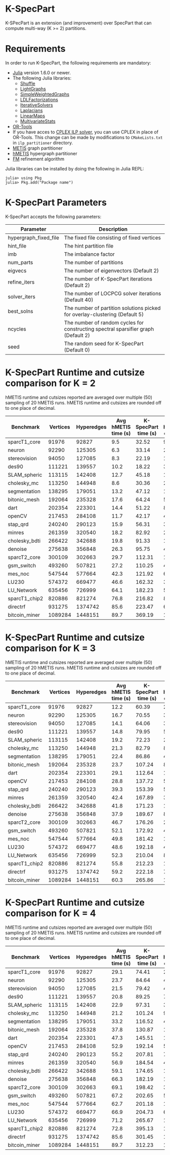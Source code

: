# K-SpecPart #

K-SPecPart is an extension (and improvement) over SpecPart that can compute multi-way (K >= 2) partitions. 

# Requirements #

In order to run K-SpecPart, the following requirements are mandatory: 
* [Julia](https://julialang.org/) version 1.6.0 or newer. 
* The following Julia libraries:
  * [Shuffle](https://docs.juliahub.com/Shuffle/X0eqg/0.1.1/)
  * [LightGraphs](https://github.com/sbromberger/LightGraphs.jl)
  * [SimpleWeightedGraphs](https://github.com/JuliaGraphs/SimpleWeightedGraphs.jl)
  * [LDLFactorizations](https://github.com/JuliaSmoothOptimizers/LDLFactorizations.jl)
  * [IterativeSolvers](https://iterativesolvers.julialinearalgebra.org/stable/)
  * [Laplacians](https://github.com/danspielman/Laplacians.jl)
  * [LinearMaps](https://github.com/JuliaLinearAlgebra/LinearMaps.jl)
  * [MultivariateStats](https://github.com/JuliaStats/MultivariateStats.jl)
* [OR-Tools](https://developers.google.com/optimization)
* If you have acces to [CPLEX ILP solver](https://www.ibm.com/support/pages/downloading-ibm-ilog-cplex-optimization-studio-v1290), you can use CPLEX in place of OR-Tools. This change can be made by modifications to ```CMakeLists.txt``` in ```ilp_partitioner``` directory. 
* [METIS](https://github.com/KarypisLab/METIS) graph partitioner
* [hMETIS](http://glaros.dtc.umn.edu/gkhome/metis/hmetis/overview) hypergraph partitioner
* [FM](https://github.com/ABKGroup/TritonPart_OpenROAD.git) refinement algorithm

Julia libraries can be installed by doing the following in Julia REPL:

```
julia> using Pkg
julia> Pkg.add("Package name")
```

# K-SpecPart Parameters #

K-SpecPart accepts the following parameters:

| Parameter   | Description |
| ----------- | ----------- |
| hypergraph_fixed_file      | The fixed file consisting of fixed vertices       |
| hint_file   | The hint partition file        |
| imb  | The imbalance factor         |
| num_parts   | The number of partitions        |
| eigvecs   | The number of eigenvectors (Default 2)        |
| refine_iters   | The number of K-SpecPart iterations (Default 2)        |
| solver_iters   | The number of LOCPCG solver iterations (Default 40)        |
| best_solns   | The number of partition solutions picked for overlay-clustering (Default 5)        |
| ncycles   | The number of random cycles for constructing spectral sparsifier graph (Default 2)        |
| seed   | The random seed for K-SpecPart (Default 0)       |

# K-SpecPart Runtime and cutsize comparison for K = 2 #
hMETIS runtime and cutsizes reported are averaged over multiple (50) sampling of 20 hMETIS runs. hMETIS runtime and cutsizes are rounded off to one place of decimal.  

| Benchmark     | Vertices | Hyperedges | Avg hMETIS time (s) | K-SpecPart time (s) | Avg hMETIS cutsize | K-SpecPart cutsize |
|---------------|----------|------------|-----------------|-------------------|----------------|------------------| 
| sparcT1_core  | 91976    | 92827      | 9.5            | 32.52             | 982.0           | 979             |
| neuron        | 92290    | 125305     | 6.3            | 33.14              | 245.0            | 244              |
| stereovision  | 94050    | 127085     | 8.3            | 22.19             | 171.0            | 169              | 
| des90         | 111221   | 139557     | 10.2             | 18.22             | 377.5            | 380              | 
| SLAM_spheric  | 113115   | 142408     | 12.7           | 45.18             | 1061.0           | 1061             | 
| cholesky_mc   | 113250   | 144948     | 8.6            | 30.36             | 282.5            | 282              | 
| segmentation  | 138295   | 179051     | 13.2            | 47.12             | 120.2            | 120              | 
| bitonic_mesh  | 192064   | 235328     | 17.6           | 64.24             | 585.2            | 584              | 
| dart          | 202354   | 223301     | 14.4           | 51.22             | 841.3            | 793              | 
| openCV        | 217453   | 284108     | 11.7           | 42.17             | 435.3            | 434              | 
| stap_qrd      | 240240   | 290123     | 15.9           | 56.31             | 378.0            | 373              | 
| minres        | 261359   | 320540     | 18.2           | 82.92             | 207.0            | 207              | 
| cholesky_bdti | 266422   | 342688     | 19.8           | 91.33             | 1156.0           | 1136             | 
| denoise       | 275638   | 356848     | 26.3           | 95.75             | 477.0            | 418              | 
| sparcT2_core  | 300109   | 302663     | 29.7           | 112.31             | 1216.3           | 1193             |
| gsm_switch    | 493260   | 507821     | 27.2           | 110.25             | 4210.3           | 1835             | 
| mes_noc       | 547544   | 577664     | 42.3           | 121.92             | 634.0            | 634              | 
| LU230         | 574372   | 669477     | 46.6           | 162.32             | 3328.0           | 3263             | 
| LU_Network    | 635456   | 726999     | 64.1           | 182.23             | 524.0            | 524              | 
| sparcT1_chip2 | 820886   | 821274     | 76.8           | 216.82            | 894.7           | 876              | 
| directrf      | 931275   | 1374742    | 85.6           | 223.47            | 630.6            | 574              | 
| bitcoin_miner | 1089284  | 1448151    | 89.7           | 369.19            | 1299.3           | 1297             | 


# K-SpecPart Runtime and cutsize comparison for K = 3 #
hMETIS runtime and cutsizes reported are averaged over multiple (50) sampling of 20 hMETIS runs. hMETIS runtime and cutsizes are rounded off to one place of decimal. 

| Benchmark     | Vertices | Hyperedges | Avg hMETIS time (s) | K-SpecPart time (s) | Avg hMETIS cutsize | K-SpecPart cutsize |
|---------------|----------|------------|-----------------|-------------------|----------------|------------------| 
| sparcT1_core  | 91976    | 92827      | 12.2            | 60.39             | 2530.0           | 1878             |
| neuron        | 92290    | 125305     | 16.7            | 70.55              | 366.3            | 396              |
| stereovision  | 94050    | 127085     | 14.1            | 64.06             | 343.0            | 344              | 
| des90         | 111221   | 139557     | 14.8             | 79.95             | 524.0            | 535              | 
| SLAM_spheric  | 113115   | 142408     | 19.2           | 72.23             | 2724.5           | 2720             | 
| cholesky_mc   | 113250   | 144948     | 21.3            | 82.79             | 867.7            | 859              | 
| segmentation  | 138295   | 179051     | 22.4            | 86.86             | 447.0            | 438              | 
| bitonic_mesh  | 192064   | 235328     | 23.7           | 107.24             | 895.0            | 895              | 
| dart          | 202354   | 223301     | 29.1           | 112.64             | 1226.9            | 1243              | 
| openCV        | 217453   | 284108     | 28.8           | 137.72             | 525.0            | 525              | 
| stap_qrd      | 240240   | 290123     | 39.3           | 153.39             | 505.7            | 501              | 
| minres        | 261359   | 320540     | 42.4           | 167.89             | 309.0            | 309              | 
| cholesky_bdti | 266422   | 342688     | 41.8           | 171.23             | 1769.2           | 1700             | 
| denoise       | 275638   | 356848     | 37.9           | 189.67             | 888.3            | 918              | 
| sparcT2_core  | 300109   | 302663     | 46.7           | 176.26             | 2788.9           | 2521             |
| gsm_switch    | 493260   | 507821     | 52.1           | 172.92             | 4328.2           | 3702             | 
| mes_noc       | 547544   | 577664     | 49.8           | 181.42             | 1164.2            | 1167              | 
| LU230         | 574372   | 669477     | 48.6           | 192.18             | 4572.6           | 4570             | 
| LU_Network    | 635456   | 726999     | 52.3           | 210.04             | 882.0            | 882              | 
| sparcT1_chip2 | 820886   | 821274     | 55.8           | 212.23            | 1418.7           | 1365              | 
| directrf      | 931275   | 1374742    | 59.2           | 222.18            | 759.2            | 761              | 
| bitcoin_miner | 1089284  | 1448151    | 60.3           | 265.86            | 1964.3           | 1917             | 


# K-SpecPart Runtime and cutsize comparison for K = 4 #
hMETIS runtime and cutsizes reported are averaged over multiple (50) sampling of 20 hMETIS runs. hMETIS runtime and cutsizes are rounded off to one place of decimal. 

| Benchmark     | Vertices | Hyperedges | Avg hMETIS time (s) | K-SpecPart time (s) | Avg hMETIS cutsize | K-SpecPart cutsize |
|---------------|----------|------------|-----------------|-------------------|----------------|------------------| 
| sparcT1_core  | 91976    | 92827      | 29.1            | 74.41             | 2543.3           | 2449             |
| neuron        | 92290    | 125305     | 23.7            | 84.64              | 435.5            | 429              |
| stereovision  | 94050    | 127085     | 21.5            | 79.42             | 471.2            | 476              | 
| des90         | 111221   | 139557     | 20.8             | 89.25             | 725.4            | 747              | 
| SLAM_spheric  | 113115   | 142408     | 22.9           | 97.31             | 3336.7           | 3274             | 
| cholesky_mc   | 113250   | 144948     | 21.2            | 101.24             | 981.1            | 984              | 
| segmentation  | 138295   | 179051     | 33.2            | 116.52             | 495.7            | 493              | 
| bitonic_mesh  | 192064   | 235328     | 37.8           | 130.87             | 1304.7            | 1311              | 
| dart          | 202354   | 223301     | 47.3           | 145.51             | 1456.2            | 1455              | 
| openCV        | 217453   | 284108     | 52.9           | 192.14             | 526.2            | 521              | 
| stap_qrd      | 240240   | 290123     | 55.2           | 207.81             | 707.7            | 641              | 
| minres        | 261359   | 320540     | 56.9           | 184.54             | 407.0            | 405              | 
| cholesky_bdti | 266422   | 342688     | 59.1           | 174.65             | 1870.3           | 1869             | 
| denoise       | 275638   | 356848     | 66.3           | 182.19             | 1199.7            | 1186              | 
| sparcT2_core  | 300109   | 302663     | 69.1           | 198.42             | 3592.9           | 3549             |
| gsm_switch    | 493260   | 507821     | 67.2           | 202.65             | 5035.2           | 4049             | 
| mes_noc       | 547544   | 577664     | 62.7           | 201.18             | 1310.3            | 1357              | 
| LU230         | 574372   | 669477     | 66.9           | 204.73             | 6320.1           | 6311             | 
| LU_Network    | 635456   | 726999     | 71.2           | 265.67             | 1498.4            | 1417              | 
| sparcT1_chip2 | 820886   | 821274     | 72.8           | 395.13            | 1764.2           | 1757              | 
| directrf      | 931275   | 1374742    | 85.6           | 301.45            | 1216.4            | 793              | 
| bitcoin_miner | 1089284  | 1448151    | 89.7           | 312.23            | 1962.7           | 1859             | 

